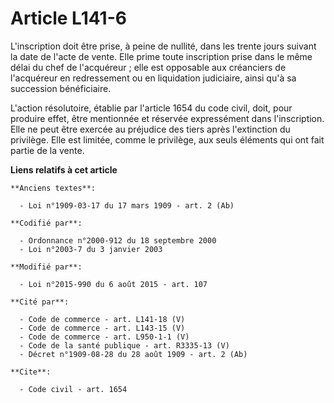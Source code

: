 # Article L141-6

L'inscription doit être prise, à peine de nullité, dans  les trente jours suivant la date de l'acte de vente. Elle prime
toute inscription prise dans le même délai du chef de l'acquéreur ; elle est opposable aux créanciers de l'acquéreur en
redressement ou en liquidation judiciaire, ainsi qu'à sa succession bénéficiaire. 

L'action résolutoire, établie par l'article 1654 du code civil, doit, pour produire effet, être mentionnée et réservée
expressément dans l'inscription. Elle ne peut être exercée au préjudice des tiers après l'extinction du privilège. Elle est
limitée, comme le privilège, aux seuls éléments qui ont fait partie de la vente.

**Liens relatifs à cet article**

	**Anciens textes**:

	  - Loi n°1909-03-17 du 17 mars 1909 - art. 2 (Ab)

	**Codifié par**:

	  - Ordonnance n°2000-912 du 18 septembre 2000
	  - Loi n°2003-7 du 3 janvier 2003

	**Modifié par**:

	  - Loi n°2015-990 du 6 août 2015 - art. 107

	**Cité par**:

	  - Code de commerce - art. L141-18 (V)
	  - Code de commerce - art. L143-15 (V)
	  - Code de commerce - art. L950-1-1 (V)
	  - Code de la santé publique - art. R3335-13 (V)
	  - Décret n°1909-08-28 du 28 août 1909 - art. 2 (Ab)

	**Cite**:

	  - Code civil - art. 1654
